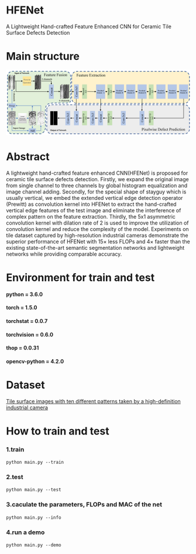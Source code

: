 # HFENet
A Lightweight Hand-crafted Feature Enhanced CNN for Ceramic Tile Surface Defects Detection

# Main structure
![image](https://github.com/RobotvisionLab/HFENet/blob/main/image/HFE_mainstructure.tif)

# Abstract
A lightweight hand-crafted feature enhanced CNN(HFENet) is proposed for ceramic tile surface defects detection. Firstly, we expand the original image from single channel to three channels by global histogram equalization and image channel adding. Secondly, for the special shape of stayguy which is usually vertical, we embed the extended vertical edge detection operator (Prewitt) as convolution kernel into HFENet to extract the hand-crafted vertical edge features of the test image and eliminate the interference of complex pattern on the feature extraction. Thirdly, the 5x1 asymmetric convolution kernel with dilation rate of 2 is used to improve the utilization of convolution kernel and reduce the complexity of the model. Experiments on tile dataset captured by high-resolution industrial cameras demonstrate the superior performance of HFENet with 15× less FLOPs and 4× faster than the existing state-of-the-art semantic segmentation networks and lightweight networks while providing comparable accuracy.

# Environment for train and test
#### python = 3.6.0
#### torch = 1.5.0
#### torchstat = 0.0.7
#### torchvision = 0.6.0
#### thop = 0.0.31
#### opencv-python = 4.2.0

# Dataset
[Tile surface images with ten different patterns taken by a high-definition industrial camera](https://drive.google.com/drive/folders/1n2u-sAk_DXCr9bd_USaVTw_J8WSj6iXJ?usp=sharing)

# How to train and test
###  1.train
```
python main.py --train
```
###  2.test
```
python main.py --test
```
###  3.caculate the parameters, FLOPs and MAC of the net
```
python main.py --info
```

###  4.run a demo
```
python main.py --demo
```
